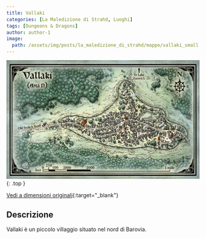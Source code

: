 ```yaml
---
title: Vallaki
categories: [La Maledizione di Strahd, Luoghi]
tags: [Dungeons & Dragons]
author: author-1
image:
  path: /assets/img/posts/la_maledizione_di_strahd/mappe/vallaki_small.jpg
---
```


![Desktop View](/assets/img/posts/la_maledizione_di_strahd/mappe/vallaki_small.jpg){: .top }

[Vedi a dimensioni originali](/assets/img/posts/la_maledizione_di_strahd/mappe/vallaki.jpg){:target="_blank"}

## Descrizione

Vallaki è un piccolo villaggio situato nel nord di Barovia.